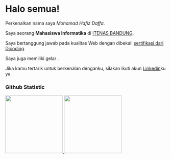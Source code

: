 # Halo semua! 

Perkenalkan nama saya *Mohamad Hafiz Daffa*.<br>

Saya seorang **Mahasiswa Informatika** di [ITENAS BANDUNG](https://www.itenas.ac.id/).<br>

Saya bertanggung jawab pada kualitas Web  dengan dibekali [sertifikasi dari Dicoding](https://www.dicoding.com/certificates/EYX40MG4OPDL).<br>

Saya juga memiliki gelar .<br>

Jika kamu tertarik untuk berkenalan denganku, silakan ikuti akun [Linkedin](https://www.linkedin.com/in/hafiz-daffa-970751218)ku ya.

### Github Statistic
<p align="left">
<a href="https://github.com/HafizWayne">
  <img height="180em" src="https://github-readme-stats-eight-theta.vercel.app/api?username=dimasmds&show_icons=true&theme=algolia&include_all_commits=true&count_private=true"/>
  <img height="180em" src="https://github-readme-stats-eight-theta.vercel.app/api/top-langs/?username=dimasmds&layout=compact&langs_count=8&theme=algolia"/>
</a>
</p>

